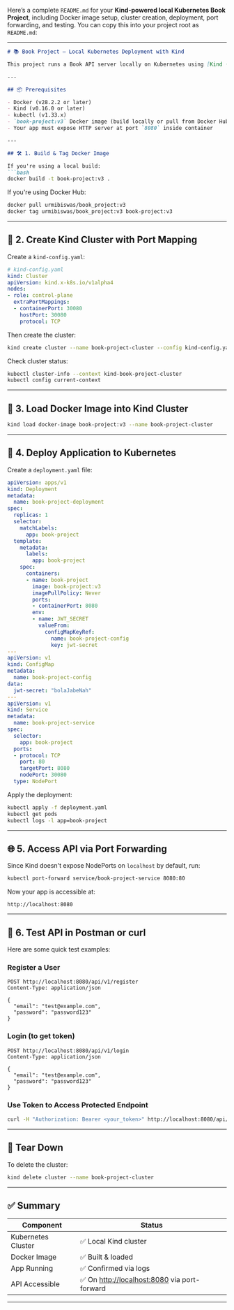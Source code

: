 Here’s a complete `README.md` for your **Kind-powered local Kubernetes Book Project**, including Docker image setup, cluster creation, deployment, port forwarding, and testing. You can copy this into your project root as `README.md`:

---

````markdown
# 📚 Book Project – Local Kubernetes Deployment with Kind

This project runs a Book API server locally on Kubernetes using [Kind (Kubernetes in Docker)](https://kind.sigs.k8s.io/). It supports full user and book management with JWT and Basic Authentication.

---

## 📦 Prerequisites

- Docker (v28.2.2 or later)
- Kind (v0.16.0 or later)
- kubectl (v1.33.x)
- `book-project:v3` Docker image (build locally or pull from Docker Hub)
- Your app must expose HTTP server at port `8080` inside container

---

## 🛠️ 1. Build & Tag Docker Image

If you're using a local build:
```bash
docker build -t book-project:v3 .
````

If you're using Docker Hub:

```bash
docker pull urmibiswas/book_project:v3
docker tag urmibiswas/book_project:v3 book-project:v3
```

---

## 🧱 2. Create Kind Cluster with Port Mapping

Create a `kind-config.yaml`:

```yaml
# kind-config.yaml
kind: Cluster
apiVersion: kind.x-k8s.io/v1alpha4
nodes:
- role: control-plane
  extraPortMappings:
  - containerPort: 30080
    hostPort: 30080
    protocol: TCP
```

Then create the cluster:

```bash
kind create cluster --name book-project-cluster --config kind-config.yaml
```

Check cluster status:

```bash
kubectl cluster-info --context kind-book-project-cluster
kubectl config current-context
```

---

## 🐳 3. Load Docker Image into Kind Cluster

```bash
kind load docker-image book-project:v3 --name book-project-cluster
```

---

## 🚀 4. Deploy Application to Kubernetes

Create a `deployment.yaml` file:

```yaml
apiVersion: apps/v1
kind: Deployment
metadata:
  name: book-project-deployment
spec:
  replicas: 1
  selector:
    matchLabels:
      app: book-project
  template:
    metadata:
      labels:
        app: book-project
    spec:
      containers:
      - name: book-project
        image: book-project:v3
        imagePullPolicy: Never
        ports:
        - containerPort: 8080
        env:
        - name: JWT_SECRET
          valueFrom:
            configMapKeyRef:
              name: book-project-config
              key: jwt-secret
---
apiVersion: v1
kind: ConfigMap
metadata:
  name: book-project-config
data:
  jwt-secret: "bolaJabeNah"
---
apiVersion: v1
kind: Service
metadata:
  name: book-project-service
spec:
  selector:
    app: book-project
  ports:
  - protocol: TCP
    port: 80
    targetPort: 8080
    nodePort: 30080
  type: NodePort
```

Apply the deployment:

```bash
kubectl apply -f deployment.yaml
kubectl get pods
kubectl logs -l app=book-project
```

---

## 🌐 5. Access API via Port Forwarding

Since Kind doesn't expose NodePorts on `localhost` by default, run:

```bash
kubectl port-forward service/book-project-service 8080:80
```

Now your app is accessible at:

```
http://localhost:8080
```

---

## 🔬 6. Test API in Postman or curl

Here are some quick test examples:

### Register a User

```http
POST http://localhost:8080/api/v1/register
Content-Type: application/json

{
  "email": "test@example.com",
  "password": "password123"
}
```

### Login (to get token)

```http
POST http://localhost:8080/api/v1/login
Content-Type: application/json

{
  "email": "test@example.com",
  "password": "password123"
}
```

### Use Token to Access Protected Endpoint

```bash
curl -H "Authorization: Bearer <your_token>" http://localhost:8080/api/v1/books
```

---

## 🧼 Tear Down

To delete the cluster:

```bash
kind delete cluster --name book-project-cluster
```

---

## ✅ Summary

| Component          | Status                                                               |
| ------------------ | -------------------------------------------------------------------- |
| Kubernetes Cluster | ✅ Local Kind cluster                                                 |
| Docker Image       | ✅ Built & loaded                                                     |
| App Running        | ✅ Confirmed via logs                                                 |
| API Accessible     | ✅ On [http://localhost:8080](http://localhost:8080) via port-forward |

---


